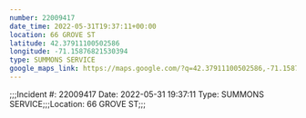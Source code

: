 ```yaml
---
number: 22009417
date_time: 2022-05-31T19:37:11+00:00
location: 66 GROVE ST
latitude: 42.37911100502586
longitude: -71.15876821530394
type: SUMMONS SERVICE
google_maps_link: https://maps.google.com/?q=42.37911100502586,-71.15876821530394
---
```


;;;Incident #: 22009417  Date: 2022-05-31 19:37:11   Type: SUMMONS SERVICE;;;Location: 66 GROVE ST;;;
